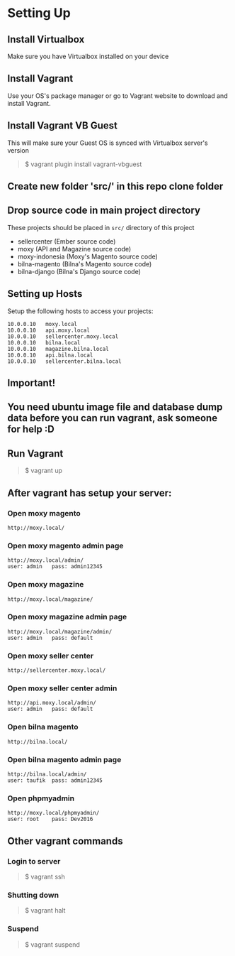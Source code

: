 # Setting Up


## Install Virtualbox

Make sure you have Virtualbox installed on your device

## Install Vagrant

Use your OS's package manager or go to Vagrant website to download and install
Vagrant.

## Install Vagrant VB Guest

This will make sure your Guest OS is synced with Virtualbox server's version

> $ vagrant plugin install vagrant-vbguest

## Create new folder 'src/' in this repo clone folder

## Drop source code in main project directory

These projects should be placed in `src/` directory of this project

- sellercenter (Ember source code)
- moxy (API and Magazine source code)
- moxy-indonesia (Moxy's Magento source code)
- bilna-magento (Bilna's Magento source code)
- bilna-django (Bilna's Django source code)

## Setting up Hosts

Setup the following hosts to access your projects:

```
10.0.0.10   moxy.local
10.0.0.10   api.moxy.local
10.0.0.10   sellercenter.moxy.local
10.0.0.10   bilna.local
10.0.0.10   magazine.bilna.local
10.0.0.10   api.bilna.local
10.0.0.10   sellercenter.bilna.local
```

## Important!
## You need ubuntu image file and database dump data before you can run vagrant, ask someone for help :D

## Run Vagrant

> $ vagrant up


## After vagrant has setup your server:

### Open moxy magento

```
http://moxy.local/
```

### Open moxy magento admin page

```
http://moxy.local/admin/
user: admin   pass: admin12345
```

### Open moxy magazine

```
http://moxy.local/magazine/
```

### Open moxy magazine admin page

```
http://moxy.local/magazine/admin/
user: admin   pass: default
```

### Open moxy seller center

```
http://sellercenter.moxy.local/
```

### Open moxy seller center admin

```
http://api.moxy.local/admin/
user: admin   pass: default
```

### Open bilna magento

```
http://bilna.local/
```

### Open bilna magento admin page

```
http://bilna.local/admin/
user: taufik  pass: admin12345
```

### Open phpmyadmin

```
http://moxy.local/phpmyadmin/
user: root    pass: Dev2016
```

## Other vagrant commands

### Login to server

> $ vagrant ssh

### Shutting down

> $ vagrant halt

### Suspend

> $ vagrant suspend
